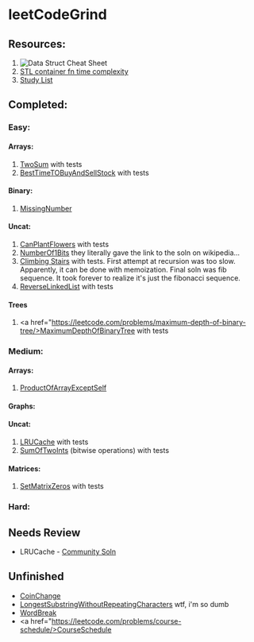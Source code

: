 # leetCodeGrind

## Resources:
1. <img src="https://i.stack.imgur.com/k0Iuh.png" alt="Data Struct Cheat Sheet">
2. <a href="https://users.cs.northwestern.edu/~riesbeck/programming/c++/stl-summary.html#set">STL container fn time complexity</a>
3. <a href="https://www.teamblind.com/post/New-Year-Gift---Curated-List-of-Top-100-LeetCode-Questions-to-Save-Your-Time-OaM1orEU">Study List</a>

## Completed:
### Easy:
#### Arrays:
1. <a href="https://leetcode.com/problems/two-sum/">TwoSum</a> with tests
1. <a href="https://leetcode.com/problems/best-time-to-buy-and-sell-stock/">BestTimeTOBuyAndSellStock</a> with tests

#### Binary:
1. <a href="https://leetcode.com/problems/missing-number/">MissingNumber</a>

#### Uncat:
1. <a href="https://leetcode.com/problems/can-place-flowers/">CanPlantFlowers</a> with tests
1. <a href="https://leetcode.com/problems/number-of-1-bits/">NumberOf1Bits</a> they literally gave the link to the soln on wikipedia...
1. <a href="https://leetcode.com/problems/climbing-stairs"> Climbing Stairs</a> with tests. First attempt at recursion was too slow. Apparently, it can be done with memoization. Final soln was fib sequence. It took forever to realize it's just the fibonacci sequence. 
1. <a href="https://leetcode.com/problems/reverse-linked-list/">ReverseLinkedList</a> with tests
   
#### Trees
1. <a href="https://leetcode.com/problems/maximum-depth-of-binary-tree/>MaximumDepthOfBinaryTree</a> with tests

### Medium:
#### Arrays:
1. <a href="https://leetcode.com/problems/product-of-array-except-self/">ProductOfArrayExceptSelf</a>

#### Graphs:

#### Uncat:
1. <a href="https://leetcode.com/problems/lru-cache/">LRUCache</a> with tests
1. <a href="https://leetcode.com/problems/sum-of-two-integers/">SumOfTwoInts<a/> (bitwise operations) with tests
   
#### Matrices:
1. <a href="https://leetcode.com/problems/set-matrix-zeroes/">SetMatrixZeros</a> with tests

### Hard:

## Needs Review 
- LRUCache - <a href="https://leetcode.com/problems/lru-cache/discuss/45912/Clean-Short-Standard-C%2B%2B-solution-NOT-writing-C-in-C%2B%2B-like-all-other-lengthy-ones">Community Soln</a>

## Unfinished
- <a href="https://leetcode.com/problems/coin-change/">CoinChange</a>
- <a href="https://leetcode.com/problems/longest-substring-without-repeating-characters/">LongestSubstringWithoutRepeatingCharacters</a> wtf, i'm so dumb
- <a href="https://leetcode.com/problems/word-break/">WordBreak</a>
- <a href="https://leetcode.com/problems/course-schedule/>CourseSchedule</a>

